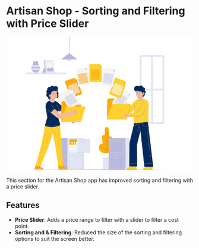 # Artisan Shop - Sorting and Filtering with Price Slider


![img_12.png](img_12.png)



This section for the Artisan Shop app has improved sorting and filtering with a price slider.

## Features
- **Price Slider**: Adds a price range to filter with a slider to filter a cost point.
- **Sorting and & Filtering**: Reduced the size of the sorting and filtering options to suit the screen better.
